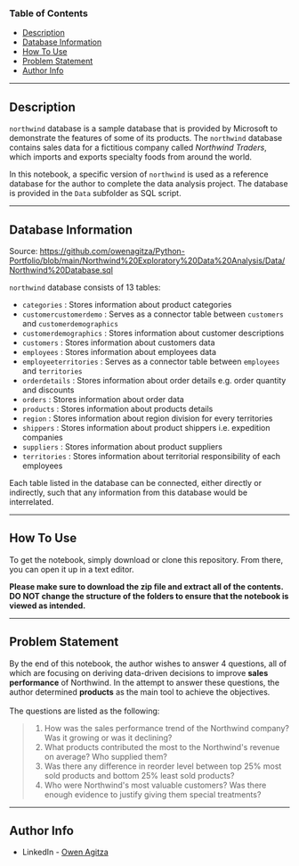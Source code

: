 ### Table of Contents

- [Description](#description)
- [Database Information](#database-information)
- [How To Use](#how-to-use)
- [Problem Statement](#problem-statement)
- [Author Info](#author-info)

---

## Description

`northwind` database is a sample database that is provided by Microsoft to demonstrate the features of some of its products. The `northwind` database contains sales data for a fictitious company called *Northwind Traders*, which imports and exports specialty foods from around the world.

In this notebook, a specific version of `northwind` is used as a reference database for the author to complete the data analysis project. The database is provided in the `Data` subfolder as SQL script.

---

## Database Information

Source: https://github.com/owenagitza/Python-Portfolio/blob/main/Northwind%20Exploratory%20Data%20Analysis/Data/Northwind%20Database.sql

`northwind` database consists of 13 tables: <br>
- `categories`  : Stores information about product categories
- `customercustomerdemo`    : Serves as a connector table between `customers` and `customerdemographics`
- `customerdemographics`    : Stores information about customer descriptions
- `customers`   : Stores information about customers data
- `employees`   : Stores information about employees data
- `employeeterritories` : Serves as a connector table between `employees` and `territories`
- `orderdetails`    : Stores information about order details e.g. order quantity and discounts
- `orders`  : Stores information about order data
- `products`    : Stores information about products details
- `region`  : Stores information about region division for every territories
- `shippers`    : Stores information about product shippers i.e. expedition companies
- `suppliers`   : Stores information about product suppliers
- `territories` : Stores information about territorial responsibility of each employees

Each table listed in the database can be connected, either directly or indirectly, such that any information from this database would be interrelated.

---

## How To Use

To get the notebook, simply download or clone this repository.  From there, you can open it up in a text editor.

**Please make sure to download the zip file and extract all of the contents. DO NOT change the structure of the folders to ensure that the notebook is viewed as intended.**

---

## Problem Statement

By the end of this notebook, the author wishes to answer 4 questions, all of which are focusing on deriving data-driven decisions to improve **sales performance** of Northwind. In the attempt to answer these questions, the author determined **products** as the main tool to achieve the objectives. <br> <br>
The questions are listed as the following:
> 1. How was the sales performance trend of the Northwind company? Was it growing or was it declining?
> 1. What products contributed the most to the Northwind's revenue on average? Who supplied them?
> 1. Was there any difference in reorder level between top 25% most sold products and bottom 25% least sold products?
> 1. Who were Northwind's most valuable customers? Was there enough evidence to justify giving them special treatments?

---

## Author Info

- LinkedIn - [Owen Agitza](https://www.linkedin.com/in/owenagitza/)